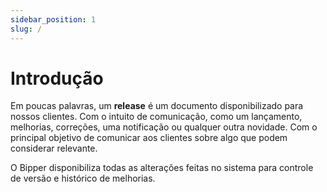 ```yaml
---
sidebar_position: 1
slug: /
---
```


# Introdução

Em poucas palavras, um **release** é um documento disponibilizado para nossos clientes. Com o intuito de comunicação, como um lançamento, melhorias, correções, uma notificação ou qualquer outra novidade. Com o principal objetivo de comunicar aos clientes sobre algo que podem considerar relevante.

O Bipper disponibiliza todas as alterações feitas no sistema para controle de versão e histórico de melhorias.